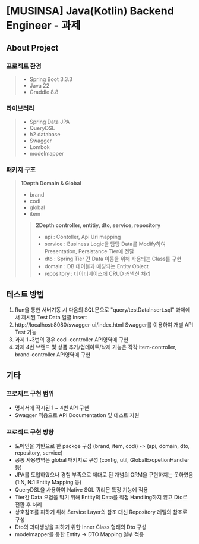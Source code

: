 # [MUSINSA] Java(Kotlin) Backend Engineer - 과제

## About Project
### 프로젝트 환경
>* Spring Boot 3.3.3
>* Java 22
>* Graddle 8.8

### 라이브러리
>* Spring Data JPA
>* QueryDSL
>* h2 database
>* Swagger
>* Lombok
>* modelmapper 

### 패키지 구조
> **1Depth Domain & Global**
>* brand
>* codi
>* global
>* item
>> **2Depth controller, entitiy, dto, service, repository**
>>* api : Contoller, Api Uri mapping
>>* service : Business Logic을 담당 Data를 Modify하여 Presentation, Persistance Tier에 전달
>>* dto : Spring Tier 간 Data 이동을 위해 사용되는 Class를 구현
>>* domain : DB 테이블과 매칭되는 Entity Object
>>* repository : 데이터베이스에 CRUD 커넥션 처리

## 테스트 방법
1. Run을 통한 서버기동 시 다음의 SQL문으로 "query/testDataInsert.sql" 과제에서 제시된 Test Data 일괄 Insert
2. http://localhost:8080/swagger-ui/index.html Swagger를 이용하여 개별 API Test 가능
3. 과제 1~3번의 경우 codi-controller API영역에 구현
4. 과제 4번 브랜드 및 상품 추가/업데이트/삭제 기능은 각각 item-controller, brand-controller API영역에 구현


## 기타
### 프로제트 구현 범위
* 명세서에 적시된 1 ~ 4번 API 구현
* Swagger 적용으로 API Documentation 및 테스트 지원


### 프로젝트 구현 방향
* 도메인을 기반으로 한 packge 구성 (brand, item, codi) -> (api, domain, dto, repository, service)
* 공통 사용영역은 global 패키지로 구성 (config, util, GlobalExcpetionHandler 등)
* JPA를 도입하였으나 경험 부족으로 제대로 된 개념의 ORM을 구현하지는 못하였음 (1:N, N:1 Entity Mapping 등)
* QueryDSL을 사용하여 Native SQL 쿼리문 특정 기능에 적용
* Tier간 Data 오염을 막기 위해 Entity의 Data를 직접 Handling하지 않고 Dto로 전환 후 처리
* 상호참조를 피하기 위해 Service Layer의 참조 대신 Repository 레벨의 참조로 구성
* Dto의 과다생성을 피하기 위한 Inner Class 형태의 Dto 구성
* modelmapper를 통한 Entity -> DTO Mapping 일부 적용


